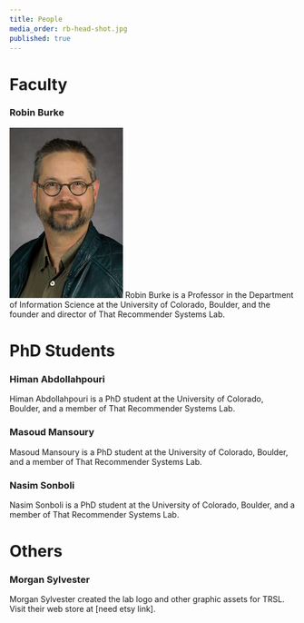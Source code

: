 ```yaml
---
title: People
media_order: rb-head-shot.jpg
published: true
---
```


# Faculty

### Robin Burke
![Robin Burke photo](rb-head-shot.jpg?classes=right)
Robin Burke is a Professor in the Department of Information Science at the University of Colorado, Boulder, and the founder and director of That Recommender Systems Lab. 

# PhD Students

### Himan Abdollahpouri
Himan Abdollahpouri is a PhD student at the University of Colorado, Boulder, and a member of That Recommender Systems Lab.

### Masoud Mansoury
Masoud Mansoury is a PhD student at the University of Colorado, Boulder, and a member of That Recommender Systems Lab.

### Nasim Sonboli
Nasim Sonboli is a PhD student at the University of Colorado, Boulder, and a member of That Recommender Systems Lab.

# Others

### Morgan Sylvester
Morgan Sylvester created the lab logo and other graphic assets for TRSL. Visit their web store at [need etsy link].